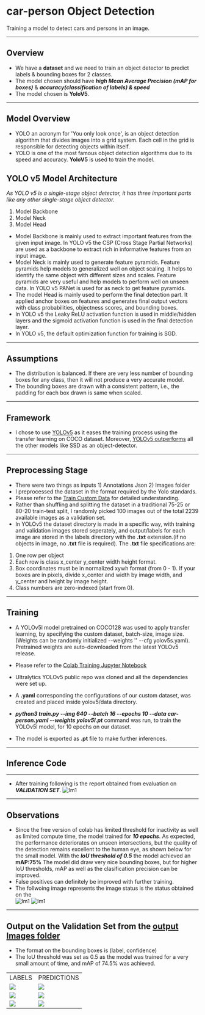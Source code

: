 # car-person Object Detection

Training a model to detect cars and persons in an image. 

--------------------------------------------------------------------------------------------

## Overview
* We have a **dataset** and we need to train an object detector to predict labels & bounding boxes for 2 classes.
* The model chosen should have ***high Mean Average Precision (mAP for boxes)*** & ***accuracy(classification of labels) & speed***
* The model chosen is **YoloV5**.

--------------------------------------------------------------------------------------------

## Model Overview
* YOLO an acronym for 'You only look once', is an object detection algorithm that divides images into a grid system. Each cell in the grid is responsible for detecting objects within itself.
* YOLO is one of the most famous object detection algorithms due to its speed and accuracy. **YoloV5** is used to train the model.

## YOLO v5 Model Architecture
*As YOLO v5 is a single-stage object detector, it has three important parts like any other single-stage object detector.*
1. Model Backbone
2. Model Neck
3. Model Head

* Model Backbone is mainly used to extract important features from the given input image. In YOLO v5 the CSP (Cross Stage Partial Networks) are used as a backbone to extract rich in informative features from an input image.
* Model Neck is mainly used to generate feature pyramids. Feature pyramids help models to generalized well on object scaling. It helps to identify the same object with different sizes and scales. Feature pyramids are very useful and help models to perform well on unseen data. In YOLO v5 PANet is used for as neck to get feature pyramids.
* The model Head is mainly used to perform the final detection part. It applied anchor boxes on features and generates final output vectors with class probabilities, objectness scores, and bounding boxes.
* In YOLO v5 the Leaky ReLU activation function is used in middle/hidden layers and the sigmoid activation function is used in the final detection layer.
* In YOLO v5, the default optimization function for training is SGD.

--------------------------------------------------------------------------------------------

## Assumptions
* The distribution is balanced. If there are very less number of bounding boxes for any class, then it will not produce a very accurate model.
* The bounding boxes are drawn with a consistent pattern, i.e., the padding for each box drawn is same when scaled.

--------------------------------------------------------------------------------------------

## Framework
* I chose to use [YOLOv5](https://github.com/ultralytics/yolov5) as it eases the training process using the transfer learning on COCO dataset. Moreover, [YOLOv5 outperforms](https://towardsdatascience.com/detecting-objects-in-urban-scenes-using-yolov5-568bd0a63c7) all the other models like SSD as an object-detector.	

--------------------------------------------------------------------------------------------


## Preprocessing Stage

* There were two things as inputs 1) Annotations Json 2) Images folder
* I preprocessed the dataset in the format required by the Yolo standards.
* Please refer to the [Train Custom Data](https://github.com/ultralytics/yolov5/wiki/Train-Custom-Data) for detailed understanding.
* Rather than shuffling and splitting the dataset in a traditional 75-25 or 80-20 train-test split, I randomly picked 100 images out of the total 2239 available images as a validation set.
* In YOLOv5 the dataset directory is made in a specific way, with training and validation images stored seperately, and output/labels for each image are stored in the labels directory with the **.txt** extension.(if no objects in image, no **.txt** file is required). The **.txt** file specifications are:
1. One row per object
2. Each row is class x_center y_center width height format.
3. Box coordinates must be in normalized xywh format (from 0 - 1). If your boxes are in pixels, divide x_center and width by image width, and y_center and height by image height.
4. Class numbers are zero-indexed (start from 0). 


--------------------------------------------------------------------------------------------

## Training
* A YOLOv5l model pretrained on COCO128 was used to apply transfer learning, by specifying the custom dataset, batch-size, image size. (Weights can be randomly initialized --weights '' --cfg yolov5s.yaml). Pretrained weights are auto-downloaded from the latest YOLOv5 release.

* Please refer to the [Colab Training Jupyter Notebook](https://colab.research.google.com/drive/12Q8PYt3pTlNpQwrxM82K5btkOgsXiDwJ?usp=sharing)
* Ultralytics YOLOv5 public repo was cloned and all the dependencies were set up.
* A **.yaml** corresponding the configurations of our custom dataset, was created and placed inside yolov5/data directory.
* ***python3 train.py --img 640 --batch 16 --epochs 10 --data car-person.yaml --weights yolov5l.pt*** command was run, to train the YOLOv5l model, for 10 epochs on our dataset.
* The model is exported as **.pt** file to make further inferences.

--------------------------------------------------------------------------------------------

## Inference Code
--------------------------------------------------------------------------------------------

* After training following is the report obtained from evaluation on ***VALIDATION SET***.
![Im1](https://github.com/keshavgarg139/car-person-detection/blob/main/outputs/Validation%20Set%20Performance.jpeg)
--------------------------------------------------------------------------------------------


## Observations
* Since the free version of colab has limited threshold for inactivity as well as limited compute time, the model trained for ***10 epochs***. As expected, the performance deteriorates on unseen intersections, but the quality of the detection remains excellent to the human eye, as shown below for the small model. With the ***IoU threshold of 0.5*** the model achieved an **mAP:75%** The model did draw very nice bounding boxes, but for higher IoU thresholds, mAP as well as the clasification precision can be improved.
* False positives can definitely be improved with further training.
* The follwoing image represents the image status is the status obtained on the <br />
![Im1](https://github.com/keshavgarg139/car-person-detection/blob/main/evals/PR_curve.png)
![Im1](https://github.com/keshavgarg139/car-person-detection/blob/main/evals/results.png)


--------------------------------------------------------------------------------------------

## Output on the Validation Set from the [output Images folder](https://github.com/keshavgarg139/car-person-detection/tree/main/predictions)
* The format on the bounding boxes is (label, confidence)
* The IoU threshold was set as 0.5 as the model was trained for a very small amount of time, and mAP of 74.5% was achieved.
<table border="0">
  <tr>
    <td>LABELS</td>
    <td>PREDICTIONS</td>
  </tr>
 <tr>
    <td>
<img src="https://github.com/keshavgarg139/car-person-detection/blob/main/predictions/val_batch0_labels.jpg"></td>
    <td><img src="https://github.com/keshavgarg139/car-person-detection/blob/main/predictions/val_batch0_pred.jpg"></td>
 </tr>
 <tr>
    <td><img src="https://github.com/keshavgarg139/car-person-detection/blob/main/predictions/val_batch1_labels.jpg"></td>
    <td><img src="https://github.com/keshavgarg139/car-person-detection/blob/main/predictions/val_batch1_pred.jpg"></td>
 </tr>
 <tr>
    <td><img src="https://github.com/keshavgarg139/car-person-detection/blob/main/predictions/val_batch2_labels.jpg"></td>
    <td><img src="https://github.com/keshavgarg139/car-person-detection/blob/main/predictions/val_batch2_pred.jpg"></td>
 </tr>  
</table>

